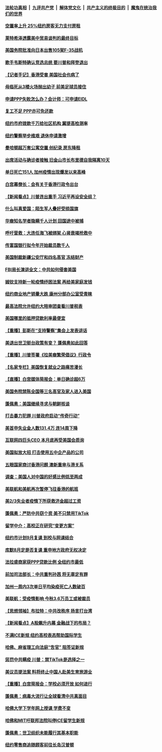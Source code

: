 

####  [法轮功真相](../../../../basic/blob/master/README.md?t=07102331) &nbsp;|&nbsp; [九评共产党](../../../../9ping.md/blob/master/README.md?t=07102331) &nbsp;|&nbsp; [解体党文化](../../../../jtdwh.md/blob/master/README.md?t=07102331)  &nbsp;|&nbsp; [共产主义的终极目的](../../../../gczydzjmd.md/blob/master/README.md?t=07102331) &nbsp;|&nbsp; [魔鬼在统治我们的世界](../../../../mgztzwmdsj.md/blob/master/README.md?t=07102331) 

#### [空置率上升 25%纽约房客无力支付房租](../pages/nsc412/n12246397.md?t=07102331) 

#### [莱特希泽透露美中贸易谈判的最终目标](../pages/nsc412/n12246823.md?t=07102331) 

#### [美国务院批准向日本出售105架F-35战机](../pages/nsc412/n12246608.md?t=07102331) 

#### [歌手韦斯特确认竞选总统 要川普和拜登退出](../pages/nsc412/n12244216.md?t=07102331) 

#### [【记者手记】香港受害 美国社会也病了](../pages/nsc412/n12245643.md?t=07102331) 

#### [母临死从3楼火场抛出幼子 前美足球员接住](../pages/nsc412/n12245627.md?t=07102331) 

#### [申请PPP失败怎么办？会计师：可申请EIDL](../pages/nsc412/n12245719.md?t=07102331) 

#### [复工不足  PPP亦可免还款](../pages/nsc412/n12245687.md?t=07102331) 

#### [纽约市府拨款千万给社区机构 冀提高检测率](../pages/nsc412/n12245713.md?t=07102331) 

#### [纽约警察举步维艰 退休申请激增](../pages/nsc412/n12245658.md?t=07102331) 

#### [曼哈顿超万套公寓空置  创纪录  房东降租](../pages/nsc412/n12245655.md?t=07102331) 

#### [出席活动与确诊者接触  旧金山市长布里德自我隔离10天](../pages/nsc412/n12245748.md?t=07102331) 

#### [单日死亡151人 加州疫情出现爆发以来高峰](../pages/nsc412/n12245734.md?t=07102331) 

#### [白宫幕僚长：会有关于香港行政令出台](../pages/nsc412/n12245360.md?t=07102331) 

#### [【新闻看点】川普连出重手 习近平再设安全组？](../pages/nsc412/n12245131.md?t=07102331) 

#### [什么叫真爱国：陌生军人叠好受损国旗](../pages/nsc412/n12244997.md?t=07102331) 

#### [华裔知名学者隐瞒千人计划 回国途中被捕](../pages/nsc412/n12245147.md?t=07102331) 

#### [呼吁营救：大连任海飞被绑架 心肾衰竭抢救中](../pages/nsc412/n12244900.md?t=07102331) 

#### [传富国银行拟今年开始裁员数千人](../pages/nsc412/n12244985.md?t=07102331) 

#### [美国制裁新疆公安厅和四名高官 冻结财产](../pages/nsc412/n12244653.md?t=07102331) 

#### [FBI局长演讲全文：中共如何侵害美国](../pages/nsc412/n12244578.md?t=07102331) 

#### [姆钦支持新一轮疫情纾困法案 再给美家庭发钱](../pages/nsc412/n12244871.md?t=07102331) 

#### [纽约商业地产销量大跌 康州分部办公室受青睐](../pages/nsc412/n12244971.md?t=07102331) 

#### [最高法院允许纽约大陪审团查看川普税表](../pages/nsc412/n12244986.md?t=07102331) 

#### [美国哪里的抵押贷款利率最便宜](../pages/nsc412/n12244709.md?t=07102331) 

#### [【重播】彭斯在“支持警察”集会上发表讲话](../pages/nsc412/n12244575.md?t=07102331) 

#### [美退出世卫挺台政策有变？ 蓬佩奥如此回答](../pages/nsc412/n12244857.md?t=07102331) 

#### [【重播】川普签署《拉美裔繁荣倡议》行政令](../pages/nsc412/n12244501.md?t=07102331) 

#### [【名家专栏】美国恢复就业之路痛苦漫长](../pages/nsc412/n12243046.md?t=07102331) 

#### [【直播】白宫媒体简报会：单日确诊超6万](../pages/nsc412/n12244581.md?t=07102331) 

#### [美国务院禁陈全国等三名高官及家人进入美国](../pages/nsc412/n12244528.md?t=07102331) 

#### [蓬佩奥：美国继续寻求与朝鲜核谈](../pages/nsc412/n12244538.md?t=07102331) 

#### [打击暴力犯罪 川普政府启动“传奇行动”](../pages/nsc412/n12244422.md?t=07102331) 

#### [美首申失业金人数131.4万 连14周下降](../pages/nsc412/n12244463.md?t=07102331) 

#### [互联网四巨头CEO 本月底再受美国会质询](../pages/nsc412/n12244283.md?t=07102331) 

#### [美国拟放大招 打击使用五中企产品的公司](../pages/nsc412/n12244402.md?t=07102331) 

#### [五眼国家商讨香港问题 澳新重审与港关系](../pages/nsc412/n12244260.md?t=07102331) 

#### [调查：美国人对中国的好感比例低至两成](../pages/nsc412/n12243015.md?t=07102331) 

#### [美联航和美航再次暂停飞往香港的航班](../pages/nsc412/n12243607.md?t=07102331) 

#### [美2/3失业者疫情下所获救济金超过工资](../pages/nsc412/n12242764.md?t=07102331) 

#### [蓬佩奥：严防中共窃个资 美不只禁用TikTok](../pages/nsc412/n12243086.md?t=07102331) 

#### [留学中介：高校正在研究“变更方案”](../pages/nsc412/n12243018.md?t=07102331) 

#### [纽约市计划9月复课 到校与网课结合](../pages/nsc412/n12243026.md?t=07102331) 

#### [库默8月定是否复课  重申地方政府无权决定](../pages/nsc412/n12243023.md?t=07102331) 

#### [法拉盛商家获PPP贷款比例  全纽约市最低](../pages/nsc412/n12243005.md?t=07102331) 

#### [前加司法部长：中共重判孙茜 将无辜定有罪](../pages/nsc412/n12242297.md?t=07102331) 

#### [加州一周内3次单日平均染疫死亡人数破百](../pages/nsc412/n12242860.md?t=07102331) 

#### [美联航：受疫情影响  今秋3.6万员工或被裁员](../pages/nsc412/n12242838.md?t=07102331) 

#### [【思想领袖】布拉特：中共改秩序 扬言打台湾](../pages/nsc412/n12028379.md?t=07102331) 

#### [【新闻看点】A股飙升内幕 金融战下的布局？](../pages/nsc412/n12242681.md?t=07102331) 

#### [不满ICE新规 纽约高校表态帮助国际学生](../pages/nsc412/n12242549.md?t=07102331) 

#### [哈佛、麻省理工向法庭“吿官” 阻签证新规](../pages/nsc412/n12242424.md?t=07102331) 

#### [惩罚中共瞒疫 川普：禁TikTok是选择之一](../pages/nsc412/n12242099.md?t=07102331) 

#### [美议员提法案 料将终止中国人赴美生育旅游业](../pages/nsc412/n12242470.md?t=07102331) 

#### [【重播】白宫简报会：学校必须开放 如何进行](../pages/nsc412/n12241977.md?t=07102331) 

#### [蓬佩奥：病毒大流行让全球看清中共真面目](../pages/nsc412/n12242486.md?t=07102331) 

#### [哈佛大学下学年网上授课 学费不变](../pages/nsc412/n12242267.md?t=07102331) 

#### [哈佛和MIT吁联邦法院叫停ICE留学生新规](../pages/nsc412/n12242336.md?t=07102331) 

#### [蓬佩奥：世卫组织未能履行其基本职能](../pages/nsc412/n12242263.md?t=07102331) 

#### [纽约零售商追随顾客前往长岛汉普顿](../pages/nsc412/n12242318.md?t=07102331) 

